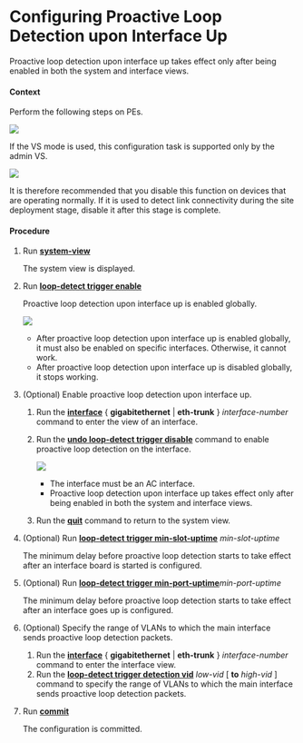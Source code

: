 Configuring Proactive Loop Detection upon Interface Up
======================================================

Proactive loop detection upon interface up takes effect only after being enabled in both the system and interface views.

#### Context

Perform the following steps on PEs.

![](../../../../public_sys-resources/note_3.0-en-us.png) 

If the VS mode is used, this configuration task is supported only by the admin VS.


![](../../../../public_sys-resources/notice_3.0-en-us.png) 

It is therefore recommended that you disable this function on devices that are operating normally. If it is used to detect link connectivity during the site deployment stage, disable it after this stage is complete.



#### Procedure

1. Run [**system-view**](cmdqueryname=system-view)
   
   
   
   The system view is displayed.
2. Run [**loop-detect trigger enable**](cmdqueryname=loop-detect+trigger+enable)
   
   
   
   Proactive loop detection upon interface up is enabled globally.
   
   
   
   ![](../../../../public_sys-resources/note_3.0-en-us.png) 
   * After proactive loop detection upon interface up is enabled globally, it must also be enabled on specific interfaces. Otherwise, it cannot work.
   * After proactive loop detection upon interface up is disabled globally, it stops working.
3. (Optional) Enable proactive loop detection upon interface up.
   1. Run the [**interface**](cmdqueryname=interface) { **gigabitethernet** | **eth-trunk** } *interface-number* command to enter the view of an interface.
   2. Run the [**undo loop-detect trigger disable**](cmdqueryname=undo+loop-detect+trigger+disable) command to enable proactive loop detection on the interface.
      
      ![](../../../../public_sys-resources/note_3.0-en-us.png) 
      * The interface must be an AC interface.
      * Proactive loop detection upon interface up takes effect only after being enabled in both the system and interface views.
   3. Run the [**quit**](cmdqueryname=quit) command to return to the system view.
4. (Optional) Run [**loop-detect trigger min-slot-uptime**](cmdqueryname=loop-detect+trigger+min-slot-uptime) *min-slot-uptime*
   
   
   
   The minimum delay before proactive loop detection starts to take effect after an interface board is started is configured.
5. (Optional) Run [**loop-detect trigger min-port-uptime**](cmdqueryname=loop-detect+trigger+min-port-uptime)*min-port-uptime*
   
   
   
   The minimum delay before proactive loop detection starts to take effect after an interface goes up is configured.
6. (Optional) Specify the range of VLANs to which the main interface sends proactive loop detection packets.
   1. Run the [**interface**](cmdqueryname=interface) { **gigabitethernet** | **eth-trunk** } *interface-number* command to enter the interface view.
   2. Run the [**loop-detect trigger detection vid**](cmdqueryname=loop-detect+trigger+detection+vid) *low-vid* [ **to** *high-vid* ] command to specify the range of VLANs to which the main interface sends proactive loop detection packets.
7. Run [**commit**](cmdqueryname=commit)
   
   
   
   The configuration is committed.